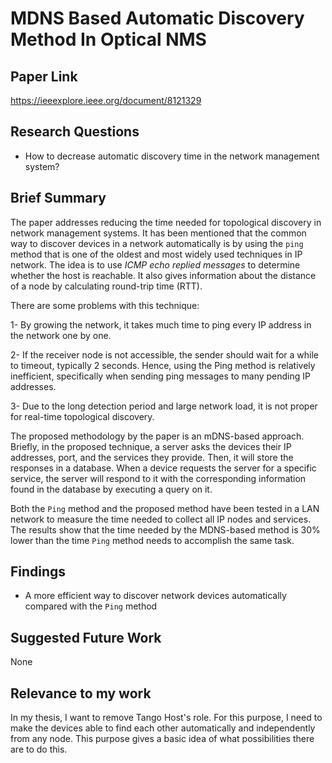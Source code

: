 # MDNS Based Automatic Discovery Method In Optical NMS
## Paper Link

https://ieeexplore.ieee.org/document/8121329

## Research Questions

- How to decrease automatic discovery time in the network management system?

## Brief Summary

The paper addresses reducing the time needed for topological discovery in network management systems. It has been mentioned that the common way to discover devices in a network automatically is by using the `ping` method that is one of the oldest and most widely used techniques in IP network. The idea is to use *ICMP echo replied messages* to determine whether the host is reachable. It also gives information about the distance of a node by calculating round-trip time (RTT).

There are some problems with this technique:

1- By growing the network, it takes much time to ping every IP address in the network one by one.

2- If the receiver node is not accessible, the sender should wait for a while to timeout, typically 2 seconds. Hence, using the Ping method is relatively inefficient, specifically when sending ping messages to many pending IP addresses.

3- Due to the long detection period and large network load, it is not proper for real-time topological discovery.

The proposed methodology by the paper is an mDNS-based approach. Briefly, in the proposed technique, a server asks the devices their IP addresses, port, and the services they provide. Then, it will store the responses in a database. When a device requests the server for a specific service, the server will respond to it with the corresponding information found in the database by executing a query on it.

Both the `Ping` method and the proposed method have been tested in a LAN network to measure the time needed to collect all IP nodes and services. The results show that the time needed by the MDNS-based method is 30% lower than the time `Ping` method needs to accomplish the same task.

## Findings

- A more efficient way to discover network devices automatically compared with the `Ping` method

## Suggested Future Work

None

## Relevance to my work

In my thesis, I want to remove Tango Host's role. For this purpose, I need to make the devices able to find each other automatically and independently from any node. This purpose gives a basic idea of what possibilities there are to do this.

